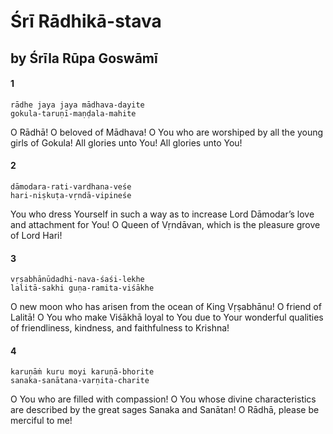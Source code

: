 # Śrī Rādhikā-stava

## by Śrīla Rūpa Goswāmī

#### 1

    rādhe jaya jaya mādhava-dayite
    gokula-taruṇī-maṇḍala-mahite

O Rādhā! O beloved of Mādhava! O You who are worshiped by all the young girls of Gokula! All glories unto You! All glories unto You!

#### 2

    dāmodara-rati-vardhana-veśe
    hari-niṣkuṭa-vṛndā-vipineśe

You who dress Yourself in such a way as to increase Lord Dāmodar’s love and attachment for You! O Queen of Vṛndāvan, which is the pleasure grove of Lord Hari!

#### 3

    vṛṣabhānūdadhi-nava-śaśi-lekhe
    lalitā-sakhi guṇa-ramita-viśākhe

O new moon who has arisen from the ocean of King Vṛṣabhānu! O friend of Lalitā! O You who make Viśākhā loyal to You due to Your wonderful qualities of friendliness, kindness, and faithfulness to Krishna!

#### 4

    karuṇāṁ kuru moyi karuṇā-bhorite
    sanaka-sanātana-varṇita-charite

O You who are filled with compassion! O You whose divine characteristics are described by the great sages Sanaka and Sanātan! O Rādhā, please be merciful to me!

